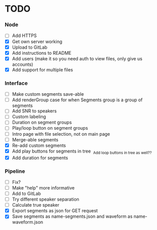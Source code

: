 # TODO


### Node
 - [ ] Add HTTPS
 - [x] Get own server working
 - [x] Upload to GitLab
 - [x] Add instructions to README
 - [x] Add users (make it so you need auth to view files, only give us accounts)
 - [x] Add support for multiple files

### Interface
 - [ ] Make custom segments save-able
 - [ ] Add renderGroup case for when Segments group is a group of segments
 - [ ] Add SNR to speakers
 - [ ] Custom labeling
 - [ ] Duration on segment groups
 - [ ] Play/loop button on segment groups
 - [ ] Intro page with file selection, not on main page
 - [ ] Merge-able segments
 - [x] Re-add custom segments
 - [x] Add play buttons for segments in tree  <sub>Add loop buttons in tree as well??</sub>
 - [x] Add duration for segments

### Pipeline
 - [ ] Fix?
 - [ ] Make "help" more informative
 - [ ] Add to GitLab
 - [ ] Try different speaker separation
 - [ ] Calculate true speaker
 - [x] Export segments as json for GET request
 - [x] Save segments as name-segments.json and waveform as name-waveform.json
